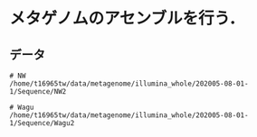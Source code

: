 # メタゲノムのアセンブルを行う．

## データ

```
# NW
/home/t16965tw/data/metagenome/illumina_whole/202005-08-01-1/Sequence/NW2

# Wagu
/home/t16965tw/data/metagenome/illumina_whole/202005-08-01-1/Sequence/Wagu2
```
